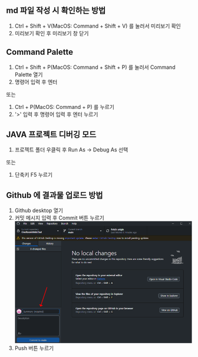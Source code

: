 ## md 파일 작성 시 확인하는 방법
1. Ctrl + Shift + V(MacOS: Command + Shift + V) 를 눌러서 미리보기 확인
2. 미리보기 확인 후 미리보기 창 닫기

## Command Palette 
1. Ctrl + Shift + P(MacOS: Command + Shift + P) 를 눌러서 Command Palette 열기
2. 명령어 입력 후 엔터

또는 

1. Ctrl + P(MacOS: Command + P) 를 누르기
2. '>' 입력 후 명령어 입력 후 엔터 누르기

## JAVA 프로젝트 디버깅 모드
1. 프로젝트 폴더 우클릭 후 Run As -> Debug As 선택

또는

1. 단축키 F5 누르기

## Github 에 결과물 업로드 방법
1. Github desktop 열기
2. 커밋 메시지 입력 후 Commit 버튼 누르기
![커밋메세지 입력창](docs/screenshots/ss.png)
3. Push 버튼 누르기

